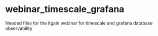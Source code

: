 # webinar_timescale_grafana
Needed files for the itgain webinar for timescale and grafana database observability
